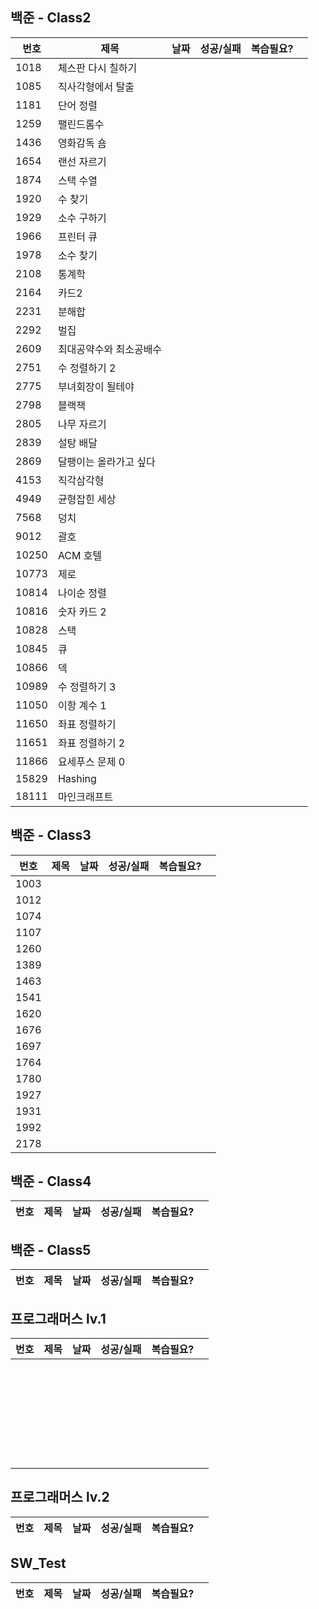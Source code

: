 ## 백준 - Class2
|번호|제목|날짜|성공/실패|복습필요?||
|-|-|-|-|-|-|
|1018|체스판 다시 칠하기|||||
|1085|직사각형에서 탈출|||||
|1181|단어 정렬|||||
|1259|팰린드롬수|||||
|1436|영화감독 숌|||||
|1654|랜선 자르기|||||
|1874|스택 수열|||||
|1920|수 찾기|||||
|1929|소수 구하기|||||
|1966|프린터 큐|||||
|1978|소수 찾기|||||
|2108|통계학|||||
|2164|카드2|||||
|2231|분해합|||||
|2292|벌집|||||
|2609|최대공약수와 최소공배수|||||
|2751|수 정렬하기 2|||||
|2775|부녀회장이 될테야|||||
|2798|블랙잭|||||
|2805|나무 자르기|||||
|2839|설탕 배달|||||
|2869|달팽이는 올라가고 싶다|||||
|4153|직각삼각형|||||
|4949|균형잡힌 세상|||||
|7568|덩치|||||
|9012|괄호|||||
|10250|ACM 호텔|||||
|10773|제로|||||
|10814|나이순 정렬|||||
|10816|숫자 카드 2|||||
|10828|스택|||||
|10845|큐|||||
|10866|덱|||||
|10989|수 정렬하기 3|||||
|11050|이항 계수 1|||||
|11650|좌표 정렬하기|||||
|11651|좌표 정렬하기 2|||||
|11866|요세푸스 문제 0|||||
|15829|Hashing|||||
|18111|마인크래프트|||||



## 백준 - Class3
|번호|제목|날짜|성공/실패|복습필요?||
|-|-|-|-|-|-|
|1003||||||
|1012||||||
|1074||||||
|1107||||||
|1260||||||
|1389||||||
|1463||||||
|1541||||||
|1620||||||
|1676||||||
|1697||||||
|1764||||||
|1780||||||
|1927||||||
|1931||||||
|1992||||||
|2178||||||



## 백준 - Class4
|번호|제목|날짜|성공/실패|복습필요?||
|-|-|-|-|-|-|

## 백준 - Class5
|번호|제목|날짜|성공/실패|복습필요?||
|-|-|-|-|-|-|

## 프로그래머스 lv.1
|번호|제목|날짜|성공/실패|복습필요?||
|-|-|-|-|-|-|
|||||||
|||||||
|||||||
|||||||
|||||||
|||||||
|||||||
|||||||
|||||||
|||||||
|||||||
|||||||
|||||||
|||||||
|||||||
|||||||
|||||||
|||||||
|||||||
|||||||
|||||||
|||||||
|||||||
|||||||
|||||||
|||||||
|||||||
|||||||
|||||||

## 프로그래머스 lv.2
|번호|제목|날짜|성공/실패|복습필요?||
|-|-|-|-|-|-|

## SW_Test
|번호|제목|날짜|성공/실패|복습필요?||
|-|-|-|-|-|-|
